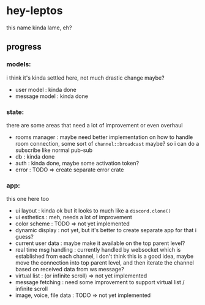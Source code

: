 # hey-leptos
this name kinda lame, eh?
## progress
### models:
i think it's kinda settled here, not much drastic change maybe?
- user model              : kinda done
- message model           : kinda done

### state:
there are some areas that need a lot of improvement or even overhaul
- rooms manager           : maybe need better implementation on how to handle room connection,
                            some sort of `channel::broadcast` maybe?
                            so i can do a subscribe like normal pub-sub
- db                      : kinda done
- auth                    : kinda done, maybe some activation token?
- error                   : TODO => create separate error crate

### app:
this one here too
- ui layout               : kinda ok but it looks to much like a `discord.clone()`
- ui esthetics            : meh, needs a lot of improvement
- color scheme            : TODO => not yet implemented
- dynamic display         : not yet, but it's better to create separate app for that i guess?
- current user data       : maybe make it available on the top parent level?
- real time msg handling  : currently handled by websocket which is established from each channel,
                            i don't think this is a good idea,
                            maybe move the connection into top parent level,
                            and then iterate the channel based on received data from ws message?
- virtual list            : (or infinite scroll) => not yet implemented
- message fetching        : need some improvement to support virtual list / infinite scroll
- image, voice, file data : TODO => not yet implemented
